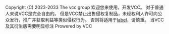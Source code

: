 Copyright (C) 2023-2033 The vcc group
欢迎您来使用，开发VCC。
对于普通人来说VCC是完全自由的。
但是VCC禁止出售侵权复制品，未经权利人许可向公众发行，推广并获取利益等类似侵权行为。
否则将适用于[label](Copyright%20Law%20of%20CN.pdf)，请慎重。
当VCC及其衍生版需要明显标注 Prowered by VCC